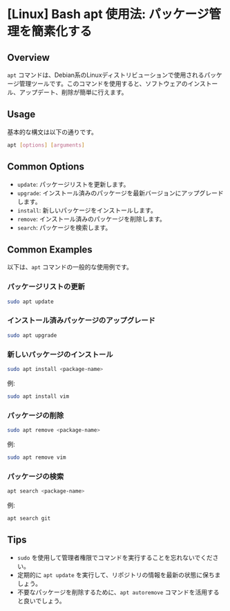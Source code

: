 # [Linux] Bash apt 使用法: パッケージ管理を簡素化する

## Overview
`apt` コマンドは、Debian系のLinuxディストリビューションで使用されるパッケージ管理ツールです。このコマンドを使用すると、ソフトウェアのインストール、アップデート、削除が簡単に行えます。

## Usage
基本的な構文は以下の通りです。

```bash
apt [options] [arguments]
```

## Common Options
- `update`: パッケージリストを更新します。
- `upgrade`: インストール済みのパッケージを最新バージョンにアップグレードします。
- `install`: 新しいパッケージをインストールします。
- `remove`: インストール済みのパッケージを削除します。
- `search`: パッケージを検索します。

## Common Examples
以下は、`apt` コマンドの一般的な使用例です。

### パッケージリストの更新
```bash
sudo apt update
```

### インストール済みパッケージのアップグレード
```bash
sudo apt upgrade
```

### 新しいパッケージのインストール
```bash
sudo apt install <package-name>
```
例:
```bash
sudo apt install vim
```

### パッケージの削除
```bash
sudo apt remove <package-name>
```
例:
```bash
sudo apt remove vim
```

### パッケージの検索
```bash
apt search <package-name>
```
例:
```bash
apt search git
```

## Tips
- `sudo` を使用して管理者権限でコマンドを実行することを忘れないでください。
- 定期的に `apt update` を実行して、リポジトリの情報を最新の状態に保ちましょう。
- 不要なパッケージを削除するために、`apt autoremove` コマンドを活用すると良いでしょう。